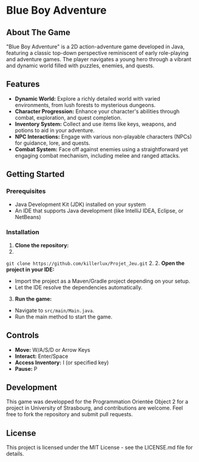 # Blue Boy Adventure

## About The Game
"Blue Boy Adventure" is a 2D action-adventure game developed in Java, featuring a classic top-down perspective reminiscent of early role-playing and adventure games. The player navigates a young hero through a vibrant and dynamic world filled with puzzles, enemies, and quests.

## Features
- **Dynamic World:** Explore a richly detailed world with varied environments, from lush forests to mysterious dungeons.
- **Character Progression:** Enhance your character's abilities through combat, exploration, and quest completion.
- **Inventory System:** Collect and use items like keys, weapons, and potions to aid in your adventure.
- **NPC Interactions:** Engage with various non-playable characters (NPCs) for guidance, lore, and quests.
- **Combat System:** Face off against enemies using a straightforward yet engaging combat mechanism, including melee and ranged attacks.

## Getting Started
### Prerequisites
- Java Development Kit (JDK) installed on your system
- An IDE that supports Java development (like IntelliJ IDEA, Eclipse, or NetBeans)

### Installation
1. **Clone the repository:**
2. 
`git clone https://github.com/killerlux/Projet_Jeu.git`
2. 
2. **Open the project in your IDE:**
- Import the project as a Maven/Gradle project depending on your setup.
- Let the IDE resolve the dependencies automatically.

3. **Run the game:**
- Navigate to `src/main/Main.java`.
- Run the main method to start the game.

## Controls
- **Move:** W/A/S/D or Arrow Keys
- **Interact:** Enter/Space
- **Access Inventory:** I (or specified key)
- **Pause:** P

## Development
This game was developped for the Programmation Orientée Object 2 for a project in University of Strasbourg, and contributions are welcome. Feel free to fork the repository and submit pull requests.

## License
This project is licensed under the MIT License - see the LICENSE.md file for details.
